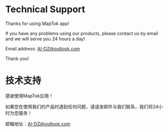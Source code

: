 # Technical Support

Thanks for using MapTok app!

If you have any problems using our products, please contact us by email and we will serve you 24 hours a day!

Email address: AI-DZ@outlook.com

Thank you!

# 技术支持

感谢使用MapTok应用！

如果您在使用我们的产品时遇到任何问题，请请发邮件与我们联系，我们将24小时为您服务！

邮箱地址：AI-DZ@outlook.com
